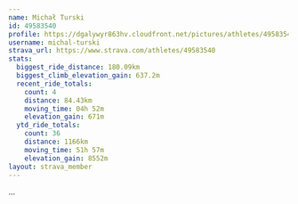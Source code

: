 ```yaml
---
name: Michał Turski
id: 49583540
profile: https://dgalywyr863hv.cloudfront.net/pictures/athletes/49583540/14729338/1/large.jpg
username: michal-turski
strava_url: https://www.strava.com/athletes/49583540
stats:
  biggest_ride_distance: 180.09km
  biggest_climb_elevation_gain: 637.2m
  recent_ride_totals:
    count: 4
    distance: 84.43km
    moving_time: 04h 52m
    elevation_gain: 671m
  ytd_ride_totals:
    count: 36
    distance: 1166km
    moving_time: 51h 57m
    elevation_gain: 8552m
layout: strava_member
--- 
```

...

